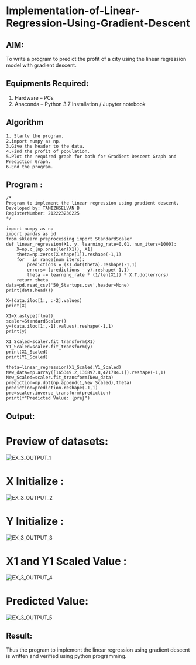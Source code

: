 # Implementation-of-Linear-Regression-Using-Gradient-Descent

## AIM:
To write a program to predict the profit of a city using the linear regression model with gradient descent.

## Equipments Required:
1. Hardware – PCs
2. Anaconda – Python 3.7 Installation / Jupyter notebook

## Algorithm
```
1. Startv the program.
2.import numpy as np.
3.Give the header to the data.
4.Find the profit of population.
5.Plot the required graph for both for Gradient Descent Graph and Prediction Graph.
6.End the program.
```
## Program :
```
/*
Program to implement the linear regression using gradient descent.
Developed by: TAMIZHSELVAN B
RegisterNumber: 212223230225  
*/
```

```
import numpy as np
import pandas as pd
from sklearn.preprocessing import StandardScaler
def linear_regression(X1, y, learning_rate=0.01, num_iters=1000):
    X=np.c_[np.ones(len(X1)), X1]
    theta=np.zeros(X.shape[1]).reshape(-1,1)
    for _ in range(num_iters):
        predictions = (X).dot(theta).reshape(-1,1)
        errors= (predictions - y).reshape(-1,1)
        theta -= learning_rate * (1/len(X1)) * X.T.dot(errors)
    return theta
data=pd.read_csv('50_Startups.csv',header=None)
print(data.head())

X=(data.iloc[1:, :-2].values)
print(X)

X1=X.astype(float)
scaler=StandardScaler()
y=(data.iloc[1:,-1].values).reshape(-1,1)
print(y)

X1_Scaled=scaler.fit_transform(X1)
Y1_Scaled=scaler.fit_transform(y)
print(X1_Scaled)
print(Y1_Scaled)

theta=linear_regression(X1_Scaled,Y1_Scaled)
New_data=np.array([165349.2,136897.8,471784.1]).reshape(-1,1)
New_Scaled=scaler.fit_transform(New_data)
prediction=np.dot(np.append(1,New_Scaled),theta)
prediction=prediction.reshape(-1,1)
pre=scaler.inverse_transform(prediction)
print(f"Predicted Value: {pre}")
```


## Output:

# Preview of datasets:

![EX_3_OUTPUT_1](https://github.com/user-attachments/assets/d7c60ba1-d1ca-4bd5-8c8f-20a4c8197c04)

# X Initialize : 
![EX_3_OUTPUT_2](https://github.com/user-attachments/assets/c3f0e889-d85f-4c3a-a5be-3dbb40fef4a0)

# Y Initialize : 
![EX_3_OUTPUT_3](https://github.com/user-attachments/assets/b0d56d73-fee0-43de-91b5-3cda26dfbfeb)

# X1 and Y1 Scaled Value :

![EX_3_OUTPUT_4](https://github.com/user-attachments/assets/0ff04bae-1e4f-441f-9831-dd0c0be00c91)

# Predicted Value:

![EX_3_OUTPUT_5](https://github.com/user-attachments/assets/998fb07e-02e4-40fa-9415-6193b990bc8f)


## Result:
Thus the program to implement the linear regression using gradient descent is written and verified using python programming.
